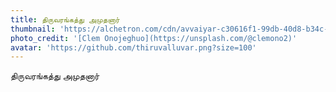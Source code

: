```yaml
---
title: திருவரங்கத்து அமுதனார்
thumbnail: 'https://alchetron.com/cdn/avvaiyar-c30616f1-99db-40d8-b34c-53a8ad7e053-resize-750.png'
photo_credit: '[Clem Onojeghuo](https://unsplash.com/@clemono2)'
avatar: 'https://github.com/thiruvalluvar.png?size=100'
---
```



திருவரங்கத்து அமுதனார்